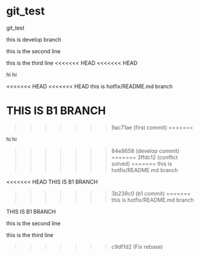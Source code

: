 # git_test
git_test


this is develop branch

this is the second line

this is the third line
<<<<<<< HEAD
<<<<<<< HEAD

hi hi

<<<<<<< HEAD
<<<<<<< HEAD
this is hotfix/README.md branch

THIS IS B1 BRANCH
=======
>>>>>>> 9ac71ae (first commit)
=======

hi hi
>>>>>>> 84e8658 (develop commit)
=======
>>>>>>> 3ffdc12 (conflict solved)
=======
this is hotfix/README.md branch

<<<<<<< HEAD
THIS IS B1 BRANCH
>>>>>>> 3b239c0 (b1 commit)
=======
this is hotfix/README.md branch

THIS IS B1 BRANCH

this is the second line

this is the third line

>>>>>>> c9df1d2 (Fix rebase)
